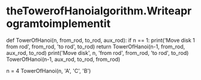 # theTowerofHanoialgorithm.Writeaprogramtoimplementit
def TowerOfHanoi(n, from_rod, to_rod, aux_rod):
    if n == 1:
        print('Move disk 1 from rod', from_rod, 'to rod', to_rod)
        return
    TowerOfHanoi(n-1, from_rod, aux_rod, to_rod)
    print('Move disk', n, 'from rod', from_rod, 'to rod', to_rod)
    TowerOfHanoi(n-1, aux_rod, to_rod, from_rod)

n = 4
TowerOfHanoi(n, 'A', 'C', 'B')
